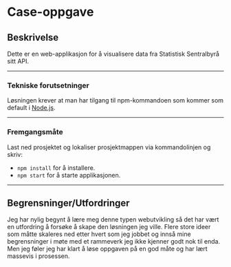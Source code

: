 # Case-oppgave
## Beskrivelse
Dette er en web-applikasjon for å visualisere data fra Statistisk Sentralbyrå sitt API.
___

### Tekniske forutsetninger
Løsningen krever at man har tilgang til npm-kommandoen som kommer som default i [Node.js](https://nodejs.org/en/download/).
___
### Fremgangsmåte
Last ned prosjektet og lokaliser prosjektmappen via kommandolinjen og skriv:
* `npm install` for å installere.
* `npm start` for å starte applikasjonen.
___

## Begrensninger/Utfordringer
Jeg har nylig begynt å lære meg denne typen webutvikling så det har vært en utfordring å forsøke å skape den løsningen jeg ville. Flere store ideer som måtte skaleres ned etter hvert som jeg jobbet og innså mine begrensninger i møte med et rammeverk jeg ikke kjenner godt nok til enda. Men jeg føler jeg har klart å løse oppgaven på en god måte og har lært massevis i prosessen.

